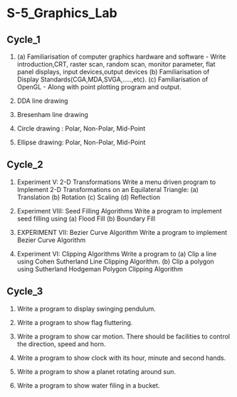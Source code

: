 # S-5_Graphics_Lab

## Cycle_1

1.  (a) Familiarisation of computer graphics hardware and software - Write introduction,CRT, raster scan, random scan, monitor parameter, flat panel                displays, input devices,output devices
    (b) Familiarisation of Display Standards(CGA,MDA,SVGA,.....,etc).
    (c) Familiarisation of OpenGL - Along with point plotting program and output.

2.  DDA line drawing

3.  Bresenham line drawing

4.  Circle drawing : Polar, Non-Polar, Mid-Point

5.  Ellipse drawing: Polar, Non-Polar, Mid-Point

## Cycle_2

1.  Experiment V: 2-D Transformations 
    Write a menu driven program to Implement 2-D Transformations on an Equilateral Triangle:
    (a) Translation
    (b) Rotation 
    (c) Scaling 
    (d) Reflection 

2.  Experiment VIII: Seed Filling Algorithms
    Write a program to implement seed filling using
    (a) Flood Fill
    (b) Boundary Fill

3.  EXPERIMENT VII: Bezier Curve Algorithm
    Write a program to implement Bezier Curve Algorithm

4.  Experiment VI: Clipping Algorithms
    Write a program to
    (a) Clip a line using Cohen Sutherland Line Clipping Algorithm.
    (b) Clip a polygon using Sutherland Hodgeman Polygon Clipping Algorithm

## Cycle_3

1.  Write a program to display swinging pendulum.

2.  Write a program to show flag fluttering.

3.  Write a program to show car motion. There should be facilities to control the direction, speed and horn.

4.  Write a program to show clock with its hour, minute and second hands.

5.  Write a program to show a planet rotating around sun.

6.  Write a program to show water filing in a bucket.
